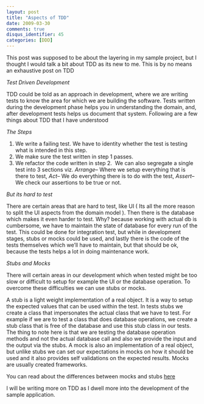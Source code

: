 ```yaml
---
layout: post
title: "Aspects of TDD"
date: 2009-03-30
comments: true
disqus_identifier: 45
categories: [DDD]
---
```

This post was supposed to be about the layering in my sample project,
but I thought I would talk a bit about TDD as its new to me. This is by
no means an exhaustive post on TDD

*Test Driven Development*

TDD could be told as an approach in development, where we are writing
tests to know the area for which we are building the software. Tests
written during the development phase helps you in understanding the
domain, and, after development tests helps us document that system.
Following are a few things about TDD that I have understood

*The Steps*

1. We write a failing test. We have to identity whether the test is testing what is intended in this step.
2. We make sure the test written in step 1 passes.
3. We refactor the code written in step 2.
​
We can also segregate a single test into 3 sections viz. *Arrange*–
Where we setup everything that is there to test, *Act*– We do everything
there is to do with the test, *Assert*– We check our assertions to be
true or not.

*But its hard to test*

There are certain areas that are hard to test, like UI ( Its all the
more reason to split the UI aspects from the domain model ). Then there
is the database which makes it even harder to test. Why? because working
with actual db is cumbersome, we have to maintain the state of database
for every run of the test. This could be done for integration test, but
while in development stages, stubs or mocks could be used, and lastly
there is the code of the tests themselves which we’ll have to maintain,
but that should be ok, because the tests helps a lot in doing
maintenance work.

*Stubs and Mocks*

There will certain areas in our development which when tested might be
too slow or difficult to setup for example the UI or the database
operation. To overcome these difficulties we can use stubs or mocks. 
 
A stub is a light weight implementation of a real object. It is a way to
setup the expected values that can be used within the test. In tests
stubs we create a class that impersonates the actual class that we have
to test. For example if we are to test a class that does database
operations, we create a stub class that is free of the database and use
this stub class in our tests. The thing to note here is that we are
testing the database operation methods and not the actual database call
and also we provide the input and the output via the stubs. A mock is
also an implementation of a real object, but unlike stubs we can set our
expectations in mocks on how it should be used and it also provides self
validations on the expected results. Mocks are usually created
frameworks.

You can read about the differences between mocks and stubs
[here](http://martinfowler.com/articles/mocksArentStubs.html)

I will be writing more on TDD as I dwell more into the development of
the sample application.

